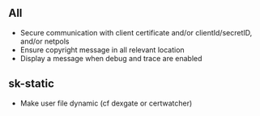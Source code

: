 
## All

- Secure communication with client certificate and/or clientId/secretID, and/or netpols
- Ensure copyright message in all relevant location
- Display a message when debug and trace are enabled

## sk-static

- Make user file dynamic (cf dexgate or certwatcher)





